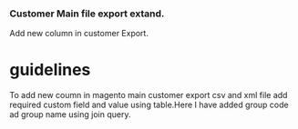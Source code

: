 <h3>Customer Main file export extand.</h3>

Add new column in customer Export.

# guidelines

To add new coumn in magento main customer export csv and xml file add required custom field and value using table.Here I have added group code ad group name using join query.

